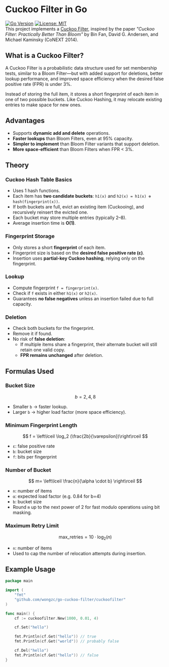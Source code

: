 # Cuckoo Filter in Go
[![Go Version](https://img.shields.io/badge/Go-1.22%2B-blue)](https://golang.org/)
[![License: MIT](https://img.shields.io/badge/License-MIT-green.svg)](LICENSE)  
This project implements a [Cuckoo Filter](https://www.pdl.cmu.edu/PDL-FTP/FS/cuckoo-conext2014.pdf), inspired by the paper *"Cuckoo Filter: Practically Better Than Bloom"* by Bin Fan, David G. Andersen, and Michael Kaminsky (CoNEXT 2014).

## What is a Cuckoo Filter?

A Cuckoo Filter is a probabilistic data structure used for set membership tests, similar to a Bloom Filter—but with added support for deletions, better lookup performance, and improved space efficiency when the desired false positive rate (FPR) is under 3%.

Instead of storing the full item, it stores a short fingerprint of each item in one of two possible buckets. Like Cuckoo Hashing, it may relocate existing entries to make space for new ones.


## Advantages

- Supports **dynamic add and delete** operations.
- **Faster lookups** than Bloom Filters, even at 95% capacity.
- **Simpler to implement** than Bloom Filter variants that support deletion.
- **More space-efficient** than Bloom Filters when FPR < 3%.


## Theory

### Cuckoo Hash Table Basics

- Uses 1 hash functions.
- Each item has **two candidate buckets**: `h1(x)` and `h2(x) = h1(x) ⊕ hash(fingerprint(x))`.
- If both buckets are full, evict an existing item (Cuckooing), and recursively reinsert the evicted one.
- Each bucket may store multiple entries (typically 2–8).
- Average insertion time is **O(1)**.

### Fingerprint Storage

- Only stores a short **fingerprint** of each item.
- Fingerprint size is based on the **desired false positive rate (ε)**.
- Insertion uses **partial-key Cuckoo hashing**, relying only on the fingerprint.

### Lookup

- Compute fingerprint `f = fingerprint(x)`.
- Check if `f` exists in either `h1(x)` or `h2(x)`.
- Guarantees **no false negatives** unless an insertion failed due to full capacity.

### Deletion

- Check both buckets for the fingerprint.
- Remove it if found.
- No risk of **false deletion**:
  - If multiple items share a fingerprint, their alternate bucket will still retain one valid copy.
  - **FPR remains unchanged** after deletion.


## Formulas Used

### Bucket Size

$$
b = 2, 4, 8
$$
- Smaller `b` → faster lookup.
- Larger `b` → higher load factor (more space efficiency).

### Minimum Fingerprint Length
$$
f = \left\lceil \log_2 (\frac{2b}{\varepsilon})\right\rceil
$$

- `ε`: false positive rate
- `b`: bucket size
- `f`: bits per fingerprint

### Number of Bucket
$$
m= \left\lceil \frac{n}{\alpha \cdot b} \right\rceil
$$
- `n`: number of items
- `α`: expected load factor (e.g. 0.84 for b=4)
- `b`: bucket size
- Round `m` up to the next power of 2 for fast modulo operations using bit masking.

### Maximum Retry Limit
```math
\text{max\_retries}=10\cdot\log_2(n)
```
- `n`: number of items
- Used to cap the number of relocation attempts during insertion.

## Example Usage

```go
package main

import (
    "fmt"
    "github.com/wongzc/go-cuckoo-filter/cuckoofilter"
)

func main() {
    cf := cuckoofilter.New(1000, 0.01, 4)

    cf.Set("hello")

    fmt.Println(cf.Get("hello")) // true
    fmt.Println(cf.Get("world")) // probably false

    cf.Del("hello")
    fmt.Println(cf.Get("hello")) // false
}
```